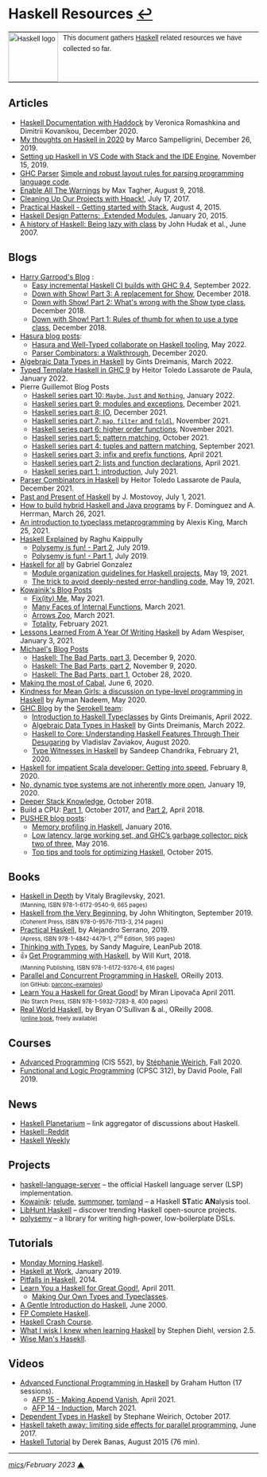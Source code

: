 # <span id="top">Haskell Resources</span> <span style="size:25%;"><a href="README.md">↩</a></span>

<table style="font-family:Helvetica,Arial;font-size:14px;line-height:1.6;">
  <tr>
  <td style="border:0;padding:0 10px 0 0;min-width:100px;"><a href="https://www.haskell.org/" rel="external"><img style="border:0;" src="https://wiki.haskell.org/wikiupload/6/62/Double_lambda.png" width="100" alt="Haskell logo"/></a></td>
  <td style="border:0;padding:0;vertical-align:text-top;">This document gathers <a href="https://www.haskell.org/" rel="external">Haskell</a> related resources we have collected so far.
  </td>
  </tr>
</table>

## <span id="articles">Articles</span>

- [Haskell Documentation with Haddock][article_haddock] by Veronica Romashkina and Dimitrii Kovanikou, December 2020.
- [My thoughts on Haskell in 2020][article_sampellegrini] by Marco Sampelligrini, December 26, 2019.
- [Setting up Haskell in VS Code with Stack and the IDE Engine][article_doig], November 15, 2019.
- [GHC Parser][ghc_parser]
[Simple and robust layout rules for parsing programming language code][article_abela].
- [Enable All The Warnings][article_tagher] by Max Tagher, August 9, 2018.
- [Cleaning Up Our Projects with Hpack!][article_hpack], July 17, 2017.
- [Practical Haskell - Getting started with Stack][article_seanhess], August 4, 2015.
- [Haskell Design Patterns: .Extended Modules][article_jaspervdj], January 20, 2015.
- [A history of Haskell: Being lazy with class][article_hudack] by John Hudak et al., June 2007.

## <span id="blogs">Blogs</span>

- [Harry Garrood's Blog](https://harry.garrood.me/) :
  - [Easy incremental Haskell CI builds with GHC 9.4](https://harry.garrood.me/blog/easy-incremental-haskell-ci-builds-with-ghc-9.4/), September 2022.
  - [Down with Show! Part 3: A replacement for Show](https://harry.garrood.me/blog/down-with-show-part-3/), December 2018.
  - [Down with Show! Part 2: What's wrong with the Show type class](https://harry.garrood.me/blog/down-with-show-part-2/), December 2018.
  - [Down with Show! Part 1: Rules of thumb for when to use a type class](https://harry.garrood.me/blog/down-with-show-part-1/), December 2018.
- [Hasura blog posts](https://hasura.io/blog/tagged/haskell/):
  - [Hasura and Well-Typed collaborate on Haskell tooling](https://hasura.io/blog/hasura-and-well-typed-collaborate-on-haskell-tooling/), May 2022.
  - [Parser Combinators: a Walkthrough](https://hasura.io/blog/parser-combinators-walkthrough/), December 2020.
- [Algebraic Data Types in Haskell][blog_dreimanis] by Gints Dreimanis, March 2022.
- [Typed Template Haskell in GHC 9][blog_lassarote] by Heitor Toledo Lassarote de Paula, January 2022.
- Pierre Guillemot Blog Posts
  - [Haskell series part 10: `Maybe`, `Just` and `Nothing`](https://blog.kalvad.com/haskell-series-part-10/), January 2022.
  - [Haskell series part 9: modules and exceptions](https://blog.kalvad.com/haskell-series-part-9/), December 2021.
  - [Haskell series part 8: IO](https://blog.kalvad.com/haskell-series-part-8/), December 2021.
  - [Haskell series part 7: `map`, `filter` and `foldl`](https://blog.kalvad.com/haskell-series-part-7/), November 2021.
  - [Haskell series part 6: higher order functions](https://blog.kalvad.com/haskell-series-part-6/), November 2021.
  - [Haskell series part 5: pattern matching](https://blog.kalvad.com/haskell-series-part-5/), October 2021.
  - [Haskell series part 4: tuples and pattern matching](https://blog.kalvad.com/haskell-series-part-4/), September 2021.
  - [Haskell series part 3: infix and prefix functions](https://blog.kalvad.com/haskell-series-part-3/), April 2021.
  - [Haskell series part 2: lists and function declarations](https://blog.kalvad.com/haskell-series-part-2/), April 2021.
  - [Haskell series part 1: introduction](https://blog.kalvad.com/haskell-series-part-1/), July 2021.
- [Parser Combinators in Haskell][blog_lassarote_comb] by Heitor Toledo Lassarote de Paula, December 2021.
- [Past and Present of Haskell](blog_mostovoy) by J. Mostovoy, July 1, 2021.
- [How to build hybrid Haskell and Java programs](blog_dominguez) by F. Domínguez and A. Herrman, March 26, 2021.
- [An introduction to typeclass metaprogramming][blog_king] by Alexis King, March 25, 2021.
- [Haskell Explained](https://haskell-explained.gitlab.io/blog/) by Raghu Kaippully
  - [Polysemy is fun! - Part 2](https://haskell-explained.gitlab.io/blog/posts/2019/07/31/polysemy-is-cool-part-2/), July 2019.
  - [Polysemy is fun! - Part 1](https://haskell-explained.gitlab.io/blog/posts/2019/07/28/polysemy-is-cool-part-1/), July 2019.
- [Haskell for all](https://www.haskellforall.com/) by Gabriel Gonzalez
  - [Module organization guidelines for Haskell projects](https://www.haskellforall.com/2021/05/module-organization-guidelines-for.html), May 19, 2021.
  - [The trick to avoid deeply-nested error-handling code](https://www.haskellforall.com/2021/05/the-trick-to-avoid-deeply-nested-error.html), May 19, 2021.
- [Kowainik's Blog Posts](https://kowainik.github.io/tags/haskell)
  - [Fix(ity) Me](https://kowainik.github.io/posts/fixity), May 2021.
  - [Many Faces of Internal Functions](https://kowainik.github.io/posts/internal-functions), March 2021.
  - [Arrows Zoo](https://kowainik.github.io/posts/arrows-zoo), March 2021.
  - [Totality](https://kowainik.github.io/posts/totality), February 2021.
- [Lessons Learned From A Year Of Writing Haskell](https://wespiser.com/posts/2021-01-03-Lessons-Learned-From-A-Year-Of-Haskell.html) by Adam Wespiser, January 3, 2021.
- [Michael's Blog Posts](https://www.snoyman.com/blog)
  - [Haskell: The Bad Parts, part 3](https://www.snoyman.com/blog/2020/12/haskell-bad-parts-3/), December 9, 2020.
  - [Haskell: The Bad Parts, part 2](https://www.snoyman.com/blog/2020/11/haskell-bad-parts-2/), November 9, 2020.
  - [Haskell: The Bad Parts, part 1](https://www.snoyman.com/blog/2020/10/haskell-bad-parts-1/), October 28, 2020.
- [Making the most of Cabal][blog_lau], June 6, 2020.
-  [Kindness for Mean Girls: a discussion on type-level programming in Haskell][blog_nadeem] by Ayman Nadeem, May 2020.
- [GHC Blog](https://serokell.io/blog/ghc) by the [Serokell team](https://serokell.io/team):
  - [Introduction to Haskell Typeclasses](https://serokell.io/blog/haskell-typeclasses) by Gints Dreimanis, April 2022.
  - [Algebraic Data Types in Haskell](https://serokell.io/blog/algebraic-data-types-in-haskell) by Gints Dreimanis, March 2022.
  - [Haskell to Core: Understanding Haskell Features Through Their Desugaring](https://serokell.io/blog/haskell-to-core) by Vladislav Zaviakov, August 2020.
  - [Type Witnesses in Haskell](https://serokell.io/blog/haskell-type-level-witness) by Sandeep Chandrika, February 21, 2020.
- [Haskell for impatient Scala developer: Getting into speed][blog_msitko], February 8, 2020.
- [No, dynamic type systems are not inherently more open](https://lexi-lambda.github.io/blog/2020/01/19/no-dynamic-type-systems-are-not-inherently-more-open/), January 19, 2020.
- [Deeper Stack Knowledge][blog_deeper_stack], October 2018.
- Build a CPU: [Part 1](https://yager.io/CPU/CPU2.html), October 2017, and [Part 2](https://yager.io/CPU/CPU2.html), April 2018.
- [PUSHER blog posts](https://making.pusher.com/):
  - [Memory profiling in Haskell](https://making.pusher.com/memory-profiling-in-haskell/), January 2016.
  - [Low latency, large working set, and GHC’s garbage collector: pick two of three](https://making.pusher.com/latency-working-set-ghc-gc-pick-two/), May 2016.
  - [Top tips and tools for optimizing Haskell](https://making.pusher.com/top-tips-and-tools-for-optimising-haskell/), October 2015.

## <span id="books">Books</span>

- [Haskell in Depth][book_bragilevsky] by Vitaly Bragilevsky, 2021.<br/><span style="font-size:80%;">(Manning, ISBN 978-1-6172-9540-9, 665 pages)</span>
- [Haskell from the Very Beginning][book_very_beginning], by John Whitington, September 2019.<br/><span style="font-size:80%;">(Coherent Press, ISBN 978-0-9576-7113-3, 214 pages)</span>
- [Practical Haskell][book_practical_haskell], by Alejandro Serrano, 2019.</br><span style="font-size:80%;">(Apress, ISBN 978-1-4842-4479-1, 2<sup>nd</sup> Edition, 595 pages)</span>
- [Thinking with Types][book_thinking_with_types], by Sandy Maguire, LeanPub 2018.
- &#128077; [Get Programming with Haskell][book_get_programming], by Will Kurt, 2018.<br/><span style="font-size:80%;">(Manning Publishing, ISBN 978-1-6172-9376-4, 616 pages)</span>
- [Parallel and Concurrent Programming in Haskell][parconc_book], OReilly 2013.<br/><span style="font-size:80%;">(on GitHub: [parconc-examples][parconc_examples])</span>
- [Learn You a Haskell for Great Good!][book_lipovaca] by Miran Lipovača
April 2011.<br/><span style="font-size:80%;">(No Starch Press, ISBN 978-1-5932-7283-8, 400 pages)</span>
- [Real World Haskell][book_real_world], by Bryan O'Sullivan &amp; al., OReilly 2008.<br/><span style="font-size:80%;">([online book](http://book.realworldhaskell.org/), freely available)</span>

## <span id="courses">Courses</span>

- [Advanced Programming](https://www.cis.upenn.edu/~cis552/current/) (CIS 552), by [Stéphanie Weirich](https://www.cis.upenn.edu/~sweirich/), Fall 2020.
- [Functional and Logic Programming](https://www.cs.ubc.ca/~poole/cs312/2019/) (CPSC 312), by David Poole, Fall 2019.

## <span id="news">News</span>

- [Haskell Planetarium][haskell_planetarium] &ndash; link aggregator of discussions about Haskell.
- [Haskell::Reddit](https://www.reddit.com/r/haskell/)
- [Haskell Weekly][haskell_weekly]

## <span id="projects">Projects</span>

- [haskell-language-server](https://github.com/haskell/haskell-language-server) &ndash; the official Haskell language server (LSP) implementation.
- [Kowainik][kowainik_github]: [relude][kowainik_relude],  [summoner][kowainik_summoner], [tomland][kowainik_tomland] &ndash; a Haskell <b>ST</b>atic <b>AN</b>alysis tool.
- [LibHunt Haskell](https://www.libhunt.com/l/haskell) &ndash; discover trending Haskell open-source projects.
- [polysemy](https://github.com/polysemy-research/polysemy) &ndash; a library for writing high-power, low-boilerplate DSLs.

## <span id="tutorials">Tutorials</span>

- [Monday Morning Haskell][tuto_mmhaskell].
- [Haskell at Work][tuto_haskell_at_work], January 2019.
- [Pitfalls in Haskell][haskell_pitfalls], 2014.
- [Learn You a Haskell for Great Good!][learn_you_haskell], April 2011.
  - [Making Our Own Types and Typeclasses](http://learnyouahaskell.com/making-our-own-types-and-typeclasses).
- [A Gentle Introduction do Haskell][haskell_tutorial], June 2000.
- [FP Complete Haskell](https://www.fpcomplete.com/haskell/learn/).
- [Haskell Crash Course](https://yager.io/CrashCourse/Haskell.html).
- [What I wisk I knew when learning Haskell](http://dev.stephendiehl.com/hask/) by Stephen Diehl, version 2.5.
- [Wise Man's Hasekll](https://andre.tips/wmh/).

## <span id="videos">Videos</span>

- [Advanced Functional Programming in Haskell][video_hutton] by Graham Hutton (17 sessions).
  - [AFP 15 - Making Append Vanish](https://www.youtube.com/watch?v=WQy7Bzr03R4), April 2021.
  - [AFP 14 - Induction](https://www.youtube.com/watch?v=uykHCg2VUjc), March 2021.
- [Dependent Types in Haskell][video_weirich] by Stephane Weirich, October 2017.
- [Haskell taketh away: limiting side effects for parallel programming][video_newton], June 2017.
- [Haskell Tutorial][video_banas] by Derek Banas, August 2015 (76 min).

***

*[mics](https://lampwww.epfl.ch/~michelou/)/February 2023* [**&#9650;**](#top)
<span id="bottom">&nbsp;</span>

<!-- link refs -->

[article_abela]: http://www.cse.chalmers.se/~abela/master/layout-parsing.html
[article_doig]: https://medium.com/@dogwith1eye/setting-up-haskell-in-vs-code-with-stack-and-the-ide-engine-81d49eda3ecf
[article_haddock]: https://kowainik.github.io/posts/haddock-tips
[article_hpack]: https://mmhaskell.com/blog/2017/7/17/cleaning-up-our-projects-with-hpack
[article_hudack]: https://www.researchgate.net/publication/221501761_A_history_of_Haskell_Being_lazy_with_class]
[article_jaspervdj]: https://jaspervdj.be/posts/2015-01-20-haskell-design-patterns-extended-modules.html
[article_sampellegrini]: https://alpacaaa.net/thoughts-on-haskell-2020/
[article_seanhess]: https://seanhess.github.io/2015/08/04/practical-haskell-getting-started.html
[article_tagher]: https://medium.com/mercury-bank/enable-all-the-warnings-a0517bc081c3
[blog_deeper_stack]: https://mmhaskell.com/blog/2018/10/8/deeper-stack-knowledge
[blog_dominguez]: https://www.tweag.io/blog/2021-03-25-haskell-java/
[blog_dreimanis]: https://serokell.io/blog/algebraic-data-types-in-haskell
[blog_king]: https://lexi-lambda.github.io/blog/2021/03/25/an-introduction-to-typeclass-metaprogramming/
[blog_lassarote]: https://serokell.io/blog/typed-template-haskell-in-ghc-9
[blog_lassarote_comb]: https://serokell.io/blog/parser-combinators-in-haskell
[blog_lau]: https://lukelau.me/haskell/posts/making-the-most-of-cabal/
[blog_mostovoy]: https://serokell.io/blog/past-and-present-of-haskell
[blog_msitko]: https://msitko.pl/blog/2020/02/08/haskell-getting-into-speed.html
[blog_nadeem]: https://www.aymannadeem.com/haskell/2020/05/15/Kindness-for-Mean-Girls.html
[book_bragilevsky]: https://
[book_get_programming]: https://www.manning.com/books/get-programming-with-haskell
[book_lipovaca]: https://nostarch.com/lyah.htm
[book_practical_haskell]: https://www.apress.com/gp/book/9781484244791
[book_real_world]: http://book.realworldhaskell.org/
[book_thinking_with_types]: https://leanpub.com/thinking-with-types
[book_very_beginning]: https://www.bookdepository.com/Haskell-from-Very-Beginning-John-Whitington/9780957671133
[ghc_parser]: https://gitlab.haskell.org/ghc/ghc/wikis/commentary/compiler/parser
[haskell_weekly]: https://haskellweekly.news/newsletter.html
[kowainik_github]: https://kowainik.github.io/
[kowainik_relude]: https://kowainik.github.io/projects/relude
[kowainik_summoner]: https://kowainik.github.io/projects/summoner
[kowainik_tomland]: https://kowainik.github.io/projects/tomland
[haskell_pitfalls]: http://users.jyu.fi/~sapekiis/haskell-pitfalls/
[haskell_planetarium]: https://haskell.pl-a.net/
[haskell_tutorial]: https://www.haskell.org/tutorial/index.html
[learn_you_haskell]: http://learnyouahaskell.com/chapters
[parconc_book]: https://simonmar.github.io/pages/pcph.html
[parconc_examples]: https://github.com/simonmar/parconc-examples
[tuto_haskell_at_work]: https://haskell-at-work.com/
[tuto_mmhaskell]: https://mmhaskell.com/
[video_banas]: https://www.youtube.com/watch?v=02_H3LjqMr8
[video_hutton]: https://www.youtube.com/watch?v=-qhbNGghVfc&list=PLF1Z-APd9zK5uFc8FKr_di9bfsYv8-lbc
[video_newton]: https://www.youtube.com/watch?v=lC5UWG5N8oY
[video_weirich]: https://www.youtube.com/watch?v=wNa3MMbhwS4
